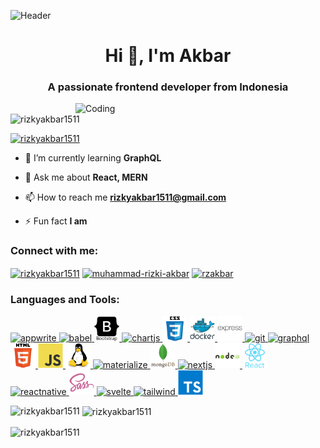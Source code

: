 ![Header](https://res.cloudinary.com/dcuyktl8e/image/upload/v1693026571/github-header-image_ofkae7.png)
<h1 align="center">Hi 👋, I'm Akbar</h1>
<h3 align="center">A passionate frontend developer from Indonesia</h3>
<img align="right" alt="Coding" width="400" src="https://camo.githubusercontent.com/cae12fddd9d6982901d82580bdf321d81fb299141098ca1c2d4891870827bf17/68747470733a2f2f6d69726f2e6d656469756d2e636f6d2f6d61782f313336302f302a37513379765349765f7430696f4a2d5a2e676966" />

<p align="left"> <img 
src="https://komarev.com/ghpvc/?username=rizkyakbar1511&label=Profile%20views&color=0e75b6&style=flat" 
alt="rizkyakbar1511" /> </p>

<p align="left"> <a href="https://twitter.com/rizkyakbar1511" 
target="blank"><img 
src="https://img.shields.io/twitter/follow/rizkyakbar1511?logo=twitter&style=for-the-badge" 
alt="rizkyakbar1511" /></a> </p>

- 🌱 I’m currently learning **GraphQL**

- 💬 Ask me about **React, MERN**

- 📫 How to reach me **rizkyakbar1511@gmail.com**

- ⚡ Fun fact **I am**

<h3 align="left">Connect with me:</h3>
<p align="left">
<a href="https://twitter.com/rizkyakbar1511" target="blank"><img 
align="center" 
src="https://raw.githubusercontent.com/rahuldkjain/github-profile-readme-generator/master/src/images/icons/Social/twitter.svg" 
alt="rizkyakbar1511" height="30" width="40" /></a>
<a href="https://linkedin.com/in/muhammad-rizki-akbar" target="blank"><img 
align="center" 
src="https://raw.githubusercontent.com/rahuldkjain/github-profile-readme-generator/master/src/images/icons/Social/linked-in-alt.svg" 
alt="muhammad-rizki-akbar" height="30" width="40" /></a>
<a href="https://instagram.com/rzakbar" target="blank"><img align="center" 
src="https://raw.githubusercontent.com/rahuldkjain/github-profile-readme-generator/master/src/images/icons/Social/instagram.svg" 
alt="rzakbar" height="30" width="40" /></a>
</p>

<h3 align="left">Languages and Tools:</h3>
<p align="left"> <a href="https://appwrite.io" target="_blank" 
rel="noreferrer"> <img 
src="https://www.vectorlogo.zone/logos/appwriteio/appwriteio-icon.svg" 
alt="appwrite" width="40" height="40"/> </a> <a href="https://babeljs.io/" 
target="_blank" rel="noreferrer"> <img 
src="https://www.vectorlogo.zone/logos/babeljs/babeljs-icon.svg" 
alt="babel" width="40" height="40"/> </a> <a 
href="https://getbootstrap.com" target="_blank" rel="noreferrer"> <img 
src="https://raw.githubusercontent.com/devicons/devicon/master/icons/bootstrap/bootstrap-plain-wordmark.svg" 
alt="bootstrap" width="40" height="40"/> </a> <a 
href="https://www.chartjs.org" target="_blank" rel="noreferrer"> <img 
src="https://www.chartjs.org/media/logo-title.svg" alt="chartjs" 
width="40" height="40"/> </a> <a href="https://www.w3schools.com/css/" 
target="_blank" rel="noreferrer"> <img 
src="https://raw.githubusercontent.com/devicons/devicon/master/icons/css3/css3-original-wordmark.svg" 
alt="css3" width="40" height="40"/> </a> <a href="https://www.docker.com/" 
target="_blank" rel="noreferrer"> <img 
src="https://raw.githubusercontent.com/devicons/devicon/master/icons/docker/docker-original-wordmark.svg" 
alt="docker" width="40" height="40"/> </a> <a href="https://expressjs.com" 
target="_blank" rel="noreferrer"> <img 
src="https://raw.githubusercontent.com/devicons/devicon/master/icons/express/express-original-wordmark.svg" 
alt="express" width="40" height="40"/> </a> <a href="https://git-scm.com/" 
target="_blank" rel="noreferrer"> <img 
src="https://www.vectorlogo.zone/logos/git-scm/git-scm-icon.svg" alt="git" 
width="40" height="40"/> </a> <a href="https://graphql.org" 
target="_blank" rel="noreferrer"> <img 
src="https://www.vectorlogo.zone/logos/graphql/graphql-icon.svg" 
alt="graphql" width="40" height="40"/> </a> <a 
href="https://www.w3.org/html/" target="_blank" rel="noreferrer"> <img 
src="https://raw.githubusercontent.com/devicons/devicon/master/icons/html5/html5-original-wordmark.svg" 
alt="html5" width="40" height="40"/> </a> <a 
href="https://developer.mozilla.org/en-US/docs/Web/JavaScript" 
target="_blank" rel="noreferrer"> <img 
src="https://raw.githubusercontent.com/devicons/devicon/master/icons/javascript/javascript-original.svg" 
alt="javascript" width="40" height="40"/> </a> <a 
href="https://www.linux.org/" target="_blank" rel="noreferrer"> <img 
src="https://raw.githubusercontent.com/devicons/devicon/master/icons/linux/linux-original.svg" 
alt="linux" width="40" height="40"/> </a> <a 
href="https://materializecss.com/" target="_blank" rel="noreferrer"> <img 
src="https://raw.githubusercontent.com/prplx/svg-logos/5585531d45d294869c4eaab4d7cf2e9c167710a9/svg/materialize.svg" 
alt="materialize" width="40" height="40"/> </a> <a 
href="https://www.mongodb.com/" target="_blank" rel="noreferrer"> <img 
src="https://raw.githubusercontent.com/devicons/devicon/master/icons/mongodb/mongodb-original-wordmark.svg" 
alt="mongodb" width="40" height="40"/> </a> <a href="https://nextjs.org/" 
target="_blank" rel="noreferrer"> <img 
src="https://cdn.worldvectorlogo.com/logos/nextjs-2.svg" alt="nextjs" 
width="40" height="40"/> </a> <a href="https://nodejs.org" target="_blank" 
rel="noreferrer"> <img 
src="https://raw.githubusercontent.com/devicons/devicon/master/icons/nodejs/nodejs-original-wordmark.svg" 
alt="nodejs" width="40" height="40"/> </a> <a href="https://reactjs.org/" 
target="_blank" rel="noreferrer"> <img 
src="https://raw.githubusercontent.com/devicons/devicon/master/icons/react/react-original-wordmark.svg" 
alt="react" width="40" height="40"/> </a> <a 
href="https://reactnative.dev/" target="_blank" rel="noreferrer"> <img 
src="https://reactnative.dev/img/header_logo.svg" alt="reactnative" 
width="40" height="40"/> </a> <a href="https://sass-lang.com" 
target="_blank" rel="noreferrer"> <img 
src="https://raw.githubusercontent.com/devicons/devicon/master/icons/sass/sass-original.svg" 
alt="sass" width="40" height="40"/> </a> <a href="https://svelte.dev" 
target="_blank" rel="noreferrer"> <img 
src="https://upload.wikimedia.org/wikipedia/commons/1/1b/Svelte_Logo.svg" 
alt="svelte" width="40" height="40"/> </a> <a 
href="https://tailwindcss.com/" target="_blank" rel="noreferrer"> <img 
src="https://www.vectorlogo.zone/logos/tailwindcss/tailwindcss-icon.svg" 
alt="tailwind" width="40" height="40"/> </a> <a 
href="https://www.typescriptlang.org/" target="_blank" rel="noreferrer"> 
<img 
src="https://raw.githubusercontent.com/devicons/devicon/master/icons/typescript/typescript-original.svg" 
alt="typescript" width="40" height="40"/> </a> </p>

<p><img align="left" 
src="https://github-readme-stats.vercel.app/api/top-langs?username=rizkyakbar1511&show_icons=true&locale=en&layout=compact" 
alt="rizkyakbar1511" /></p>

<p>&nbsp;<img align="center" 
src="https://github-readme-stats.vercel.app/api?username=rizkyakbar1511&show_icons=true&locale=en" 
alt="rizkyakbar1511" /></p>

<p><img align="center" 
src="https://github-readme-streak-stats.herokuapp.com/?user=rizkyakbar1511&" 
alt="rizkyakbar1511" /></p>


